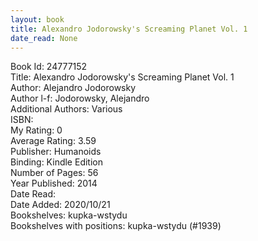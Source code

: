 ```yaml
---
layout: book
title: Alexandro Jodorowsky's Screaming Planet Vol. 1
date_read: None
---
```


Book Id: 24777152<br />
Title: Alexandro Jodorowsky's Screaming Planet Vol. 1<br />
Author: Alejandro Jodorowsky<br />
Author l-f: Jodorowsky, Alejandro<br />
Additional Authors: Various<br />
ISBN: <br />
My Rating: 0<br />
Average Rating: 3.59<br />
Publisher: Humanoids<br />
Binding: Kindle Edition<br />
Number of Pages: 56<br />
Year Published: 2014<br />
Date Read: <br />
Date Added: 2020/10/21<br />
Bookshelves: kupka-wstydu<br />
Bookshelves with positions: kupka-wstydu (#1939)<br />

